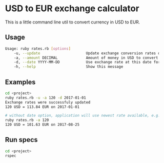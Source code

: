 # USD to EUR exchange calculator
This is a little command line util to convert currency in USD to EUR.

## Usage
```bash
Usage: ruby rates.rb [options]
    -u, --update                     Update exchange conversion rates data file
    -a, --amount DECIMAL             Amount of money in USD to convert to EUR
    -d, --date YYYY-MM-DD            Use exchange rate at this date for this conversion, defaults to newest conversion rate date available
    -h, --help                       Show this message
```

## Examples
```bash
cd <project>
ruby rates.rb -u -a 120 -d 2017-01-01
Exchange rates were successfuly updated
120 USD = 113.84 EUR on 2017-01-01

# without date option, application will use newest rate available, e.g. on 2017-08-26 output is:
ruby rates.rb -a 120
120 USD = 101.63 EUR on 2017-08-25
```

## Run specs
```bash
cd <project>
rspec
```
